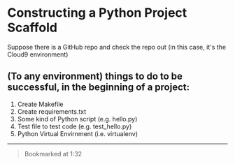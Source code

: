 # Constructing a Python Project Scaffold

Suppose there is a GitHub repo and check the repo out (in this case, it's the Cloud9 environment)

## (To any environment) things to do to be successful, in the beginning of a project:
1. Create Makefile
2. Create requirements.txt
3. Some kind of Python script (e.g. hello.py)
4. Test file to test code (e.g. test_hello.py)
5. Python Virtual Envirnment (i.e. virtualenv)

---

> Bookmarked at 1:32